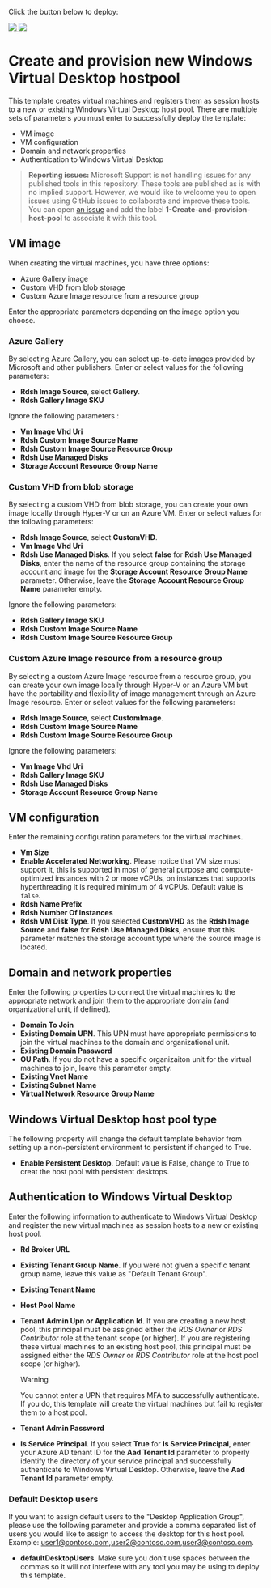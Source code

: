 Click the button below to deploy:

<a href="https://portal.azure.com/#create/Microsoft.Template/uri/https%3A%2F%2Fraw.githubusercontent.com%2FPeterR-msft%2FRDS-Templates%2Fmaster%2Fwvd-templates%2FCreate%20and%20provision%20WVD%20host%20pool%2FmainTemplate.json" target="_blank">
    <img src="http://azuredeploy.net/deploybutton.png"/>
</a>
<a href="http://armviz.io/#/?load=https%3A%2F%2Fraw.githubusercontent.com%2FPeterR-msft%2FRDS-Templates%2Fmaster%2Fwvd-templates%2FCreate%20and%20provision%20WVD%20host%20pool%2FmainTemplate.json" target="_blank">
    <img src="http://armviz.io/visualizebutton.png"/>
</a>

# Create and provision new Windows Virtual Desktop hostpool

This template creates virtual machines and registers them as session hosts to a new or existing Windows Virtual Desktop host pool. There are multiple sets of parameters you must enter to successfully deploy the template:
- VM image
- VM configuration
- Domain and network properties
- Authentication to Windows Virtual Desktop

> **Reporting issues:**
> Microsoft Support is not handling issues for any published tools in this repository. These tools are published as is with no implied support. However, we would like to welcome you to open issues using GitHub issues to collaborate and improve these tools. You can open [an issue](https://github.com/Azure/rds-templates/issues) and add the label **1-Create-and-provision-host-pool** to associate it with this tool.

## VM image
When creating the virtual machines, you have three options:
- Azure Gallery image
- Custom VHD from blob storage
- Custom Azure Image resource from a resource group

Enter the appropriate parameters depending on the image option you choose.

### Azure Gallery
By selecting Azure Gallery, you can select up-to-date images provided by Microsoft and other publishers. Enter or select values for the following parameters:
- **Rdsh Image Source**, select **Gallery**.
- **Rdsh Gallery Image SKU**

Ignore the following parameters :
- **Vm Image Vhd Uri**
- **Rdsh Custom Image Source Name**
- **Rdsh Custom Image Source Resource Group**
- **Rdsh Use Managed Disks**
- **Storage Account Resource Group Name**

### Custom VHD from blob storage
By selecting a custom VHD from blob storage, you can create your own image locally through Hyper-V or on an Azure VM. Enter or select values for the following parameters:
- **Rdsh Image Source**, select **CustomVHD**.
- **Vm Image Vhd Uri**
- **Rdsh Use Managed Disks**. If you select **false** for **Rdsh Use Managed Disks**, enter the name of the resource group containing the storage account and image for the **Storage Account Resource Group Name** parameter. Otherwise, leave the **Storage Account Resource Group Name** parameter empty.

Ignore the following parameters:
- **Rdsh Gallery Image SKU**
- **Rdsh Custom Image Source Name**
- **Rdsh Custom Image Source Resource Group**

### Custom Azure Image resource from a resource group
By selecting a custom Azure Image resource from a resource group, you can create your own image locally through Hyper-V or an Azure VM but have the portability and flexibility of image management through an Azure Image resource. Enter or select values for the following parameters:
- **Rdsh Image Source**, select **CustomImage**.
- **Rdsh Custom Image Source Name**
- **Rdsh Custom Image Source Resource Group**

Ignore the following parameters:
- **Vm Image Vhd Uri**
- **Rdsh Gallery Image SKU**
- **Rdsh Use Managed Disks**
- **Storage Account Resource Group Name**

## VM configuration
Enter the remaining configuration parameters for the virtual machines.
- **Vm Size**
- **Enable Accelerated Networking**. Please notice that VM size must support it, this is supported in most of general purpose and compute-optimized instances with 2 or more vCPUs, on instances that supports hyperthreading it is required minimum of 4 vCPUs. Default value is `false`.
- **Rdsh Name Prefix**
- **Rdsh Number Of Instances**
- **Rdsh VM Disk Type**. If you selected **CustomVHD** as the **Rdsh Image Source** and **false** for **Rdsh Use Managed Disks**, ensure that this parameter matches the storage account type where the source image is located.

## Domain and network properties
Enter the following properties to connect the virtual machines to the appropriate network and join them to the appropriate domain (and organizational unit, if defined).

- **Domain To Join**
- **Existing Domain UPN**. This UPN must have appropriate permissions to join the virtual machines to the domain and organizational unit.
- **Existing Domain Password**
- **OU Path**. If you do not have a specific organizaiton unit for the virtual machines to join, leave this parameter empty.
- **Existing Vnet Name**
- **Existing Subnet Name**
- **Virtual Network Resource Group Name**

## Windows Virtual Desktop host pool type
The following property will change the default template behavior from setting up a non-persistent environment to persistent if changed to True.

- **Enable Persistent Desktop**. Default value is False, change to True to creat the host pool with persistent desktops.

## Authentication to Windows Virtual Desktop
Enter the following information to authenticate to Windows Virtual Desktop and register the new virtual machines as session hosts to a new or existing host pool.

- **Rd Broker URL**
- **Existing Tenant Group Name**. If you were not given a specific tenant group name, leave this value as "Default Tenant Group".
- **Existing Tenant Name**
- **Host Pool Name**
- **Tenant Admin Upn or Application Id**. If you are creating a new host pool, this principal must be assigned either the *RDS Owner* or *RDS Contributor* role at the tenant scope (or higher). If you are registering these virtual machines to an existing host pool, this principal must be assigned either the *RDS Owner* or *RDS Contributor* role at the host pool scope (or higher).
  
  > [!WARNING]
  You cannot enter a UPN that requires MFA to successfully authenticate. If you do, this template will create the virtual machines but fail to register them to a host pool.

- **Tenant Admin Password**
- **Is Service Principal**. If you select **True** for **Is Service Principal**, enter your Azure AD tenant ID for the **Aad Tenant Id** parameter to properly identify the directory of your service principal and successfully authenticate to Windows Virtual Desktop. Otherwise, leave the **Aad Tenant Id** parameter empty.

### Default Desktop users
If you want to assign default users to the "Desktop Application Group", please use the following parameter and provide a comma separated list of users you would like to assign to access the desktop for this host pool. Example: user1@contoso.com,user2@contoso.com,user3@contoso.com.
- **defaultDesktopUsers**. Make sure you don't use spaces between the commas so it will not interfere with any tool you may be using to deploy this template.

